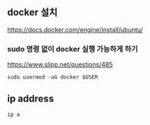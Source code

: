 ## docker 설치
https://docs.docker.com/engine/install/ubuntu/

### sudo 명령 없이 docker 실행 가능하게 하기
https://www.slipp.net/questions/485

    sudo usermod -aG docker $USER

## ip address 

```
ip a
```

